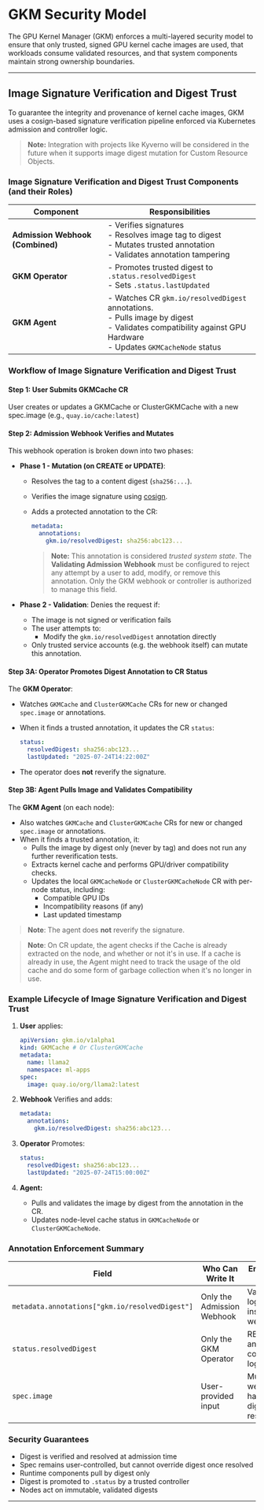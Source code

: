 # GKM Security Model

The GPU Kernel Manager (GKM) enforces a multi-layered security model to ensure
that only trusted, signed GPU kernel cache images are used, that workloads
consume validated resources, and that system components maintain strong
ownership boundaries.

---

## Image Signature Verification and Digest Trust

To guarantee the integrity and provenance of kernel cache images, GKM uses
a cosign-based signature verification pipeline enforced via Kubernetes
admission and controller logic.

> **Note:** Integration with projects like Kyverno will be considered in the
> future when it supports image digest mutation for Custom Resource Objects.

### Image Signature Verification and Digest Trust Components (and their Roles)

<!-- markdownlint-disable  MD013 -->
<!-- Temporarily disable MD013 - Line length to keep the table formatting  -->
| Component                  | Responsibilities                                                                 |
|----------------------------|-----------------------------------------------------------------------------------|
| **Admission Webhook (Combined)** | - Verifies signatures<br>- Resolves image tag to digest<br>- Mutates trusted annotation<br>- Validates annotation tampering |
| **GKM Operator**           | - Promotes trusted digest to `.status.resolvedDigest`<br>- Sets `.status.lastUpdated` |
| **GKM Agent**              | - Watches CR `gkm.io/resolvedDigest` annotations. <br>- Pulls image by digest<br>- Validates compatibility against GPU Hardware<br>- Updates `GKMCacheNode` status |

<!-- markdownlint-enable  MD013 -->

### Workflow of Image Signature Verification and Digest Trust

#### Step 1: User Submits GKMCache CR

User creates or updates a GKMCache or ClusterGKMCache with a new spec.image
(e.g., `quay.io/cache:latest`)

#### Step 2: Admission Webhook Verifies and Mutates

This webhook operation is broken down into two phases:

- **Phase 1 - Mutation (on CREATE or UPDATE)**:

  - Resolves the tag to a content digest (`sha256:...`).
  - Verifies the image signature using
    [cosign](https://github.com/sigstore/cosign).
  - Adds a protected annotation to the CR:

    ```yaml
    metadata:
      annotations:
        gkm.io/resolvedDigest: sha256:abc123...
    ```

    > **Note:** This annotation is considered *trusted system state*.
    > The **Validating Admission Webhook** must be configured to reject
    > any attempt by a user to add, modify, or remove this annotation.
    > Only the GKM webhook or controller is authorized to manage this field.


- **Phase 2 - Validation**: Denies the request if:
  - The image is not signed or verification fails
  - The user attempts to:
    - Modify the `gkm.io/resolvedDigest` annotation directly
  - Only trusted service accounts (e.g. the webhook itself) can mutate this annotation.

#### Step 3A: Operator Promotes Digest Annotation to CR Status

The **GKM Operator**:

- Watches `GKMCache` and `ClusterGKMCache` CRs for new or changed `spec.image`
  or annotations.
- When it finds a trusted annotation, it updates the CR `status`:

    ```yaml
    status:
      resolvedDigest: sha256:abc123...
      lastUpdated: "2025-07-24T14:22:00Z"
    ```

- The operator does **not** reverify the signature.

#### Step 3B: Agent Pulls Image and Validates Compatibility

The **GKM Agent** (on each node):

- Also watches `GKMCache` and `ClusterGKMCache` CRs for new or changed `spec.image`
  or annotations.
- When it finds a trusted annotation, it:
  - Pulls the image by digest only (never by tag) and does not run any
    further reverification tests.
  - Extracts kernel cache and performs GPU/driver compatibility checks.
  - Updates the local `GKMCacheNode` or `ClusterGKMCacheNode` CR with per-node status, including:
      - Compatible GPU IDs
      - Incompatibility reasons (if any)
      - Last updated timestamp

> **Note**:  The agent does **not** reverify the signature.

> **Note**:  On CR update, the agent checks if the Cache is already extracted on the node,
> and whether or not it's in use. If a cache is already in use, the Agent might need to track
> the usage of the old cache and do some form of garbage collection when it's no longer
> in use.

### Example Lifecycle of Image Signature Verification and Digest Trust

1. **User** applies:

   ```yaml
   apiVersion: gkm.io/v1alpha1
   kind: GKMCache # Or ClusterGKMCache
   metadata:
     name: llama2
     namespace: ml-apps
   spec:
     image: quay.io/org/llama2:latest
   ```

2. **Webhook** Verifies and adds:

     ```yaml
     metadata:
       annotations:
         gkm.io/resolvedDigest: sha256:abc123...
     ```

3. **Operator** Promotes:

     ```yaml
     status:
       resolvedDigest: sha256:abc123...
       lastUpdated: "2025-07-24T15:00:00Z"
     ```

4. **Agent:**

   - Pulls and validates the image by digest from the annotation in the CR.
   - Updates node-level cache status in `GKMCacheNode` or `ClusterGKMCacheNode`.

### Annotation Enforcement Summary

<!-- markdownlint-disable  MD013 -->
<!-- Temporarily disable MD013 - Line length to keep the table formatting  -->
| Field                         | Who Can Write It              | Enforced By                    |
|-------------------------------|-------------------------------|--------------------------------|
| `metadata.annotations["gkm.io/resolvedDigest"]` | Only the Admission Webhook | Validating logic inside webhook |
| `status.resolvedDigest`       | Only the GKM Operator         | RBAC and controller logic      |
| `spec.image`                  | User-provided input           | Mutating webhook handles digest resolution |
<!-- markdownlint-enable  MD013 -->

### Security Guarantees

- Digest is verified and resolved at admission time
- Spec remains user-controlled, but cannot override digest once resolved
- Runtime components pull by digest only
- Digest is promoted to `.status` by a trusted controller
- Nodes act on immutable, validated digests

---
